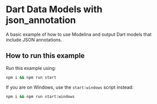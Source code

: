 # Dart Data Models with json_annotation

A basic example of how to use Modelina and output Dart models that include JSON annotations.

## How to run this example

Run this example using:

```sh
npm i && npm run start
```

If you are on Windows, use the `start:windows` script instead:

```sh
npm i && npm run start:windows
```

